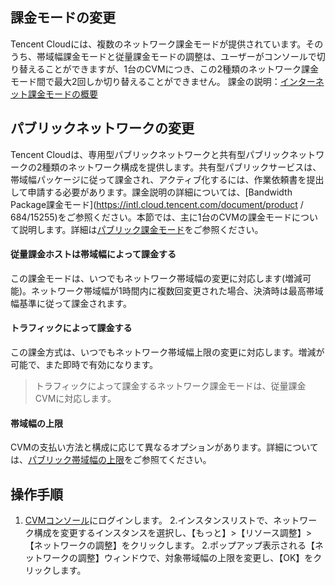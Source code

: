 ## 課金モードの変更
Tencent Cloudには、複数のネットワーク課金モードが提供されています。そのうち、帯域幅課金モードと従量課金モードの調整は、ユーザーがコンソールで切り替えることができますが、1台のCVMにつき、この2種類のネットワーク課金モード間で最大2回しか切り替えることができません。
課金の説明：[インターネット課金モードの概要](https://intl.intl.cloud.tencent.com/document/product/213/10578) 

## パブリックネットワークの変更
Tencent Cloudは、専用型パブリックネットワークと共有型パブリックネットワークの2種類のネットワーク構成を提供します。共有型パブリックサービスは、帯域幅パッケージに従って課金され、アクティブ化するには、作業依頼書を提出して申請する必要があります。課金説明の詳細については、[Bandwidth Package課金モード](https://intl.cloud.tencent.com/document/product / 684/15255)をご参照ください。本節では、主に1台のCVMの課金モードについて説明します。詳細は[パブリック課金モード](https://intl.intl.cloud.tencent.com/document/product/213/10578)をご参照ください。

#### 従量課金ホストは帯域幅によって課金する
この課金モードは、いつでもネットワーク帯域幅の変更に対応します(増減可能)。ネットワーク帯域幅が1時間内に複数回変更された場合、決済時は最高帯域幅基準に従って課金されます。

#### トラフィックによって課金する
この課金方式は、いつでもネットワーク帯域幅上限の変更に対応します。増減が可能で、また即時で有効になります。
>トラフィックによって課金するネットワーク課金モードは、従量課金CVMに対応します。

#### 帯域幅の上限
CVMの支払い方法と構成に応じて異なるオプションがあります。詳細については、[パブリック帯域幅の上限](https://intl.cloud.tencent.com/document/product/213/12523)をご参照てください。

## 操作手順
1. [CVMコンソール](https://console.cloud.tencent.com/cvm/index)にログインします。
2.インスタンスリストで、ネットワーク構成を変更するインスタンスを選択し、【もっと】>【リソース調整】>【ネットワークの調整】をクリックします。
2.ポップアップ表示される【ネットワークの調整】ウィンドウで、対象帯域幅の上限を変更し、【OK】をクリックします。
